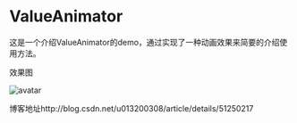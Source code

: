 # ValueAnimator
这是一个介绍ValueAnimator的demo，通过实现了一种动画效果来简要的介绍使用方法。

效果图

![avatar](http://img.blog.csdn.net/20160426142600138)

博客地址http://blog.csdn.net/u013200308/article/details/51250217
